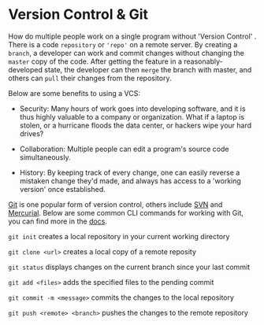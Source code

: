 
# Version Control & Git

How do multiple people work on a single program without 
'Version Control' . There is a code `repository` or `'repo'` on a remote server. By creating a `branch`, a developer can work and commit changes without changing the `master` copy of the code. After getting the feature in a reasonably-developed state, the developer can then `merge` the branch with master, and others can `pull` their changes from the repository.

Below are some benefits to using a VCS:

- Security: Many hours of work goes into developing software, and it is thus highly valuable to a company or organization. What if a laptop is stolen, or a hurricane floods the data center, or hackers wipe your hard drives?

- Collaboration: Multiple people can edit a program's source code simultaneously.

- History: By keeping track of every change, one can easily reverse a mistaken change they'd made, and always has access to a 'working version' once established.

[Git](https://git-scm.com/) is one popular form of version control, others include [SVN](https://subversion.apache.org/) and [Mercurial](https://www.mercurial-scm.org/). Below are some common CLI commands for working with Git, you can find more in the [docs](https://git-scm.com/docs).

`git init` creates a local repository in your current working directory

`git clone <url>` creates a local copy of a remote reposity

`git status` displays changes on the current branch since your last commit

`git add <files>` adds the specified files to the pending commit

`git commit -m <message>` commits the changes to the local repository

`git push <remote> <branch>` pushes the changes to the remote repository